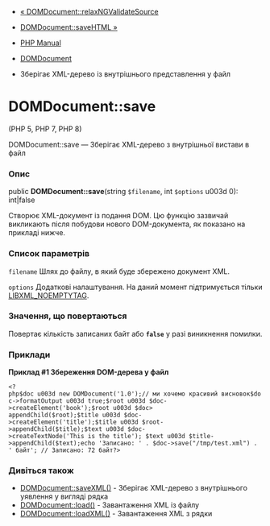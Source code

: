- [« DOMDocument::relaxNGValidateSource](domdocument.relaxngvalidatesource.md)
- [DOMDocument::saveHTML »](domdocument.savehtml.md)

- [PHP Manual](index.md)
- [DOMDocument](class.domdocument.md)
- Зберігає XML-дерево із внутрішнього представлення у файл

# DOMDocument::save

(PHP 5, PHP 7, PHP 8)

DOMDocument::save — Зберігає XML-дерево з внутрішньої вистави в
файл

### Опис

public **DOMDocument::save**(string `$filename`, int `$options` u003d 0):
int\|false

Створює XML-документ із подання DOM. Цю функцію зазвичай викликають
після побудови нового DOM-документа, як показано на прикладі нижче.

### Список параметрів

`filename`
Шлях до файлу, в який буде збережено документ XML.

`options`
Додаткові налаштування. На даний момент підтримується тільки
[LIBXML_NOEMPTYTAG](libxml.constants.md).

### Значення, що повертаються

Повертає кількість записаних байт або **`false`** у разі
виникнення помилки.

### Приклади

**Приклад #1 Збереження DOM-дерева у файл**

` <?php$doc u003d new DOMDocument('1.0');// ми хочемо красивий висновок$doc->formatOutput u003d true;$root u003d $doc->createElement('book');$root u003d $doc> appendChild($root);$title u003d $doc->createElement('title');$title u003d $root->appendChild($title);$text u003d $doc->createTextNode('This is the title'); $text u003d $title->appendChild($text);echo 'Записано: ' . $doc->save("/tmp/test.xml") . ' байт'; // Записано: 72 байт?> `

### Дивіться також

- [DOMDocument::saveXML()](domdocument.savexml.md) - Зберігає
XML-дерево з внутрішнього уявлення у вигляді рядка
- [DOMDocument::load()](domdocument.load.md) - Завантаження XML із файлу
- [DOMDocument::loadXML()](domdocument.loadxml.md) - Завантаження XML з
рядки
